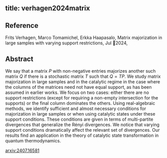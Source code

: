 title: verhagen2024matrix
---


## Reference

Frits Verhagen, Marco Tomamichel, Erkka Haapasalo, Matrix majorization in large samples with varying support restrictions, Jul 2024,

## Abstract 
We say that a matrix $P$ with non-negative entries majorizes another such matrix $Q$ if there is a stochastic matrix $T$ such that $Q=TP$. We study matrix majorization in large samples and in the catalytic regime in the case where the columns of the matrices need not have equal support, as has been assumed in earlier works. We focus on two cases: either there are no support restrictions (except for requiring a non-empty intersection for the supports) or the final column dominates the others. Using real-algebraic methods, we identify sufficient and almost necessary conditions for majorization in large samples or when using catalytic states under these support conditions. These conditions are given in terms of multi-partite divergences that generalize the Rényi divergences. We notice that varying support conditions dramatically affect the relevant set of divergences. Our results find an application in the theory of catalytic state transformation in quantum thermodynamics.
    

[arxiv:2407.16581](https://arxiv.org/abs/2407.16581)


